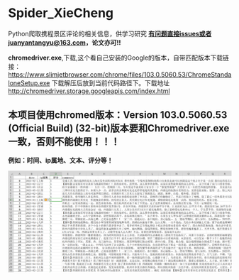 # Spider_XieCheng
Python爬取携程景区评论的相关信息，供学习研究 **有问题直接issues或者juanyantangyu@163.com，论文亦可!!**

**chromedriver.exe**,下载,这个看自己安装的Google的版本，自带匹配版本下载链接：https://www.slimjetbrowser.com/chrome/files/103.0.5060.53/ChromeStandaloneSetup.exe
下载解压后放到当前代码路径下。下载地址 http://chromedriver.storage.googleapis.com/index.html

## 本项目使用chromed版本：Version 103.0.5060.53 (Official Build) (32-bit)版本要和Chromedriver.exe一致，否则不能使用！！！

**例如：时间、ip属地、文本、评分等！**

![数据截图](./data/评论数据.png)

